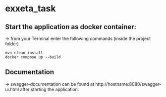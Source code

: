 # exxeta_task

## Start the application as docker container:

-> from your Terminal enter the following commands (inside the project folder)
```
mvn clean install
docker compose up --build
```

## Documentation

-> swagger-documentation can be found at http://hostname:8080/swagger-ui.html after starting the application.
